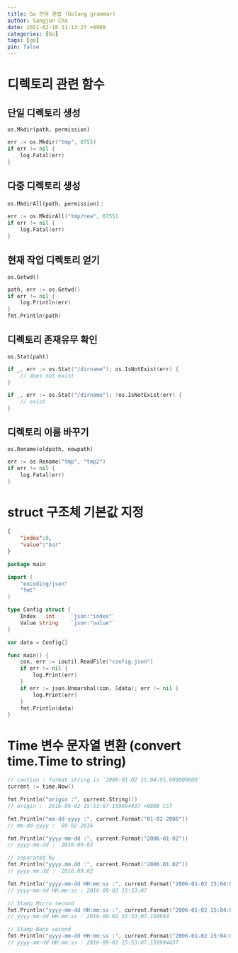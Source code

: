 ```yaml
---
title: Go 언어 문법 (Golang grammar)
author: Sangjun Cha
date: 2021-02-10 11:13:23 +0900
categories: [Go]
tags: [go]
pin: false
---
```


# 디렉토리 관련 함수

## 단일 디렉토리 생성

`os.Mkdir(path, permission)`

```go
err := os.Mkdir("tmp", 0755)
if err != nil {
    log.Fatal(err)
}
```

## 다중 디렉토리 생성

`os.MkdirAll(path, permission)` : 

```go
err := os.MkdirAll("tmp/new", 0755)
if err != nil {
    log.Fatal(err)
}
```

## 현재 작업 디렉토리 얻기

`os.Getwd()`

```go
path, err := os.Getwd()
if err != nil { 
    log.Println(err) 
} 
fmt.Println(path)
```

## 디렉토리 존재유무 확인

`os.Stat(paht)`

```go
if _, err := os.Stat("/dirname"); os.IsNotExist(err) {
	// does not exist
}

if _, err := os.Stat("/dirname"); !os.IsNotExist(err) {
	// exist
}
```

## 디렉토리 이름 바꾸기

`os.Rename(oldpath, newpath)`

```go
err := os.Rename("tmp", "tmp2") 
if err != nil { 
    log.Fatal(err) 
}
```



# struct 구조체 기본값 지정

```json
{
    "index":0,
    "value":"bar"
}
```

```go
package main

import (
    "encoding/json"
    "fmt"
)

type Config struct {
    Index   int	    `json:"index"`
    Value string    `json:"value"`
}

var data = Config{}

func main() {
    con, err := ioutil.ReadFile("config.json")
	if err != nil {
		log.Print(err)
	}
	if err := json.Unmarshal(con, &data); err != nil {
		log.Print(err)
	}
    fmt.Println(data)
}
```

# Time 변수 문자열 변환 (convert time.Time to string)

```go
// caution : format string is `2006-01-02 15:04:05.000000000`
current := time.Now()

fmt.Println("origin :", current.String())
// origin :  2016-09-02 15:53:07.159994437 +0800 CST

fmt.Println("mm-dd-yyyy :", current.Format("01-02-2006"))
// mm-dd-yyyy :  09-02-2016

fmt.Println("yyyy-mm-dd :", current.Format("2006-01-02"))
// yyyy-mm-dd :  2016-09-02

// separated by .
fmt.Println("yyyy.mm.dd :", current.Format("2006.01.02"))
// yyyy.mm.dd :  2016.09.02

fmt.Println("yyyy-mm-dd HH:mm:ss :", current.Format("2006-01-02 15:04:05"))
// yyyy-mm-dd HH:mm:ss : 2016-09-02 15:53:07

// Stamp Micro second
fmt.Println("yyyy-mm-dd HH:mm:ss :", current.Format("2006-01-02 15:04:05.000000"))
// yyyy-mm-dd HH:mm:ss : 2016-09-02 15:53:07.159994

// Stamp Nano second
fmt.Println("yyyy-mm-dd HH:mm:ss :", current.Format("2006-01-02 15:04:05.000000000"))
// yyyy-mm-dd HH:mm:ss : 2016-09-02 15:53:07.159994437
```

